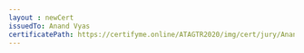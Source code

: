 ```yaml
--- 
layout : newCert 
issuedTo: Anand Vyas
certificatePath: https://certifyme.online/ATAGTR2020/img/cert/jury/AnandVyas_5b8da.png
--- 
```

